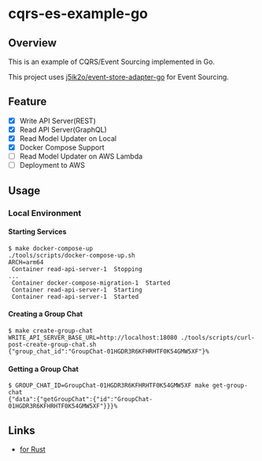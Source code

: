 # cqrs-es-example-go

## Overview

This is an example of CQRS/Event Sourcing implemented in Go.

This project uses [j5ik2o/event-store-adapter-go](https://github.com/j5ik2o/event-store-adapter-go) for Event Sourcing.

## Feature

- [x] Write API Server(REST)
- [x] Read API Server(GraphQL)
- [x] Read Model Updater on Local
- [x] Docker Compose Support
- [ ] Read Model Updater on AWS Lambda
- [ ] Deployment to AWS

## Usage

### Local Environment

#### Starting Services

```shell
$ make docker-compose-up
./tools/scripts/docker-compose-up.sh
ARCH=arm64
 Container read-api-server-1  Stopping
...
 Container docker-compose-migration-1  Started
 Container read-api-server-1  Starting
 Container read-api-server-1  Started
```

#### Creating a Group Chat

```shell
$ make create-group-chat
WRITE_API_SERVER_BASE_URL=http://localhost:18080 ./tools/scripts/curl-post-create-group-chat.sh
{"group_chat_id":"GroupChat-01HGDR3R6KFHRHTF0K54GMW5XF"}%
```

#### Getting a Group Chat

```shell
$ GROUP_CHAT_ID=GroupChat-01HGDR3R6KFHRHTF0K54GMW5XF make get-group-chat
{"data":{"getGroupChat":{"id":"GroupChat-01HGDR3R6KFHRHTF0K54GMW5XF"}}}%
```

## Links

- [for Rust](https://github.com/j5ik2o/cqrs-es-example-rs)
